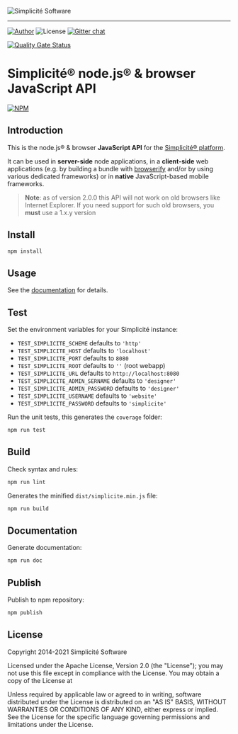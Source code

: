 ![Simplicit&eacute; Software](https://www.simplicite.io/resources/logos/logo250.png)
* * *

<a href="https://www.simplicite.io"><img src="https://img.shields.io/badge/author-Simplicite_Software-blue.svg?style=flat-square" alt="Author"></a>&nbsp;<img src="https://img.shields.io/badge/license-Apache--2.0-orange.svg?style=flat-square" alt="License"> [![Gitter chat](https://badges.gitter.im/org.png)](https://gitter.im/simplicite/Lobby)

[![Quality Gate Status](https://sonarcloud.io/api/project_badges/measure?project=simplicitesoftware_nodejs-api&metric=alert_status)](https://sonarcloud.io/dashboard?id=simplicitesoftware_nodejs-api)

Simplicit&eacute;&reg; node.js&reg; &amp; browser JavaScript API
================================================================

[![NPM](https://nodei.co/npm/simplicite.png?downloads=true&downloadRank=true)](https://nodei.co/npm/simplicite/) 

Introduction
------------

This is the node.js&reg; &amp; browser **JavaScript API** for the [Simplicit&eacute;&reg; platform](http://www.simplicitesoftware.com).

It can be used in **server-side** node applications, in a **client-side** web applications
(e.g. by building a bundle with [browserify](http://browserify.org) and/or by using various dedicated frameworks)
or in **native** JavaScript-based mobile frameworks.

> **Note**: as of version 2.0.0 this API will not work on old browsers like Internet Explorer.
> If you need support for such old browsers, you **must** use a 1.x.y version

Install
-------

```bash
npm install
```

Usage
-----

See the [documentation](https://simplicitesoftware.github.io/nodejs-api/) for details.

Test
----

Set the environment variables for your Simplicité instance:

- `TEST_SIMPLICITE_SCHEME` defaults to `'http'`
- `TEST_SIMPLICITE_HOST` defaults to `'localhost'`
- `TEST_SIMPLICITE_PORT` defaults to `8080`
- `TEST_SIMPLICITE_ROOT` defaults to `''` (root webapp)
- `TEST_SIMPLICITE_URL` defaults to `http://localhost:8080`
- `TEST_SIMPLICITE_ADMIN_SERNAME` defaults to `'designer'`
- `TEST_SIMPLICITE_ADMIN_PASSWORD` defaults to `'designer'`
- `TEST_SIMPLICITE_USERNAME` defaults to `'website'`
- `TEST_SIMPLICITE_PASSWORD` defaults to `'simplicite'`

Run the unit tests, this generates the `coverage` folder:

```bash
npm run test
```

Build
-----

Check syntax and rules:

```bash
npm run lint
```

Generates the minified `dist/simplicite.min.js` file:

```bash
npm run build
```

Documentation
-------------

Generate documentation:

```bash
npm run doc
```

Publish
-------

Publish to npm repository:

```bash
npm publish
```

License
-------

Copyright 2014-2021 Simplicit&eacute; Software

Licensed under the Apache License, Version 2.0 (the "License");
you may not use this file except in compliance with the License.
You may obtain a copy of the License at

[](http://www.apache.org/licenses/LICENSE-2.0)

Unless required by applicable law or agreed to in writing, software
distributed under the License is distributed on an "AS IS" BASIS,
WITHOUT WARRANTIES OR CONDITIONS OF ANY KIND, either express or implied.
See the License for the specific language governing permissions and
limitations under the License.
